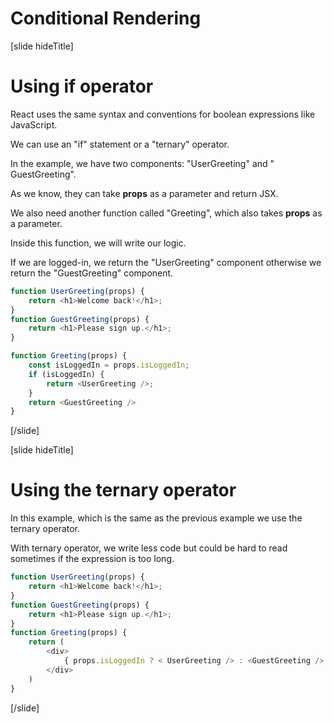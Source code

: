# Conditional Rendering

[slide hideTitle]

# Using if operator

React uses the same syntax and conventions for boolean expressions like JavaScript.

We can use an "if" statement or a "ternary" operator.

In the example, we have two components: "UserGreeting" and " GuestGreeting".

As we know, they can take **props** as a parameter and return JSX.

We also need another function called "Greeting", which also takes **props** as a parameter.

Inside this function, we will write our logic.

If we are logged-in, we return the "UserGreeting" component otherwise we return the "GuestGreeting" component.

```js
function UserGreeting(props) {
    return <h1>Welcome back!</h1>;
}
function GuestGreeting(props) {
    return <h1>Please sign up.</h1>;
}
```

```js
function Greeting(props) {
    const isLoggedIn = props.isLoggedIn;
    if (isLoggedIn) {
        return <UserGreeting />;
    }
    return <GuestGreeting />
}
```

[/slide]

[slide hideTitle]

# Using the ternary operator

In this example, which is the same as the previous example we use the ternary operator.

With ternary operator, we write less code but could be hard to read sometimes if the expression is too long.

```js
function UserGreeting(props) {
    return <h1>Welcome back!</h1>;
}
function GuestGreeting(props) {
    return <h1>Please sign up.</h1>;
}
function Greeting(props) {
    return (
        <div>
            { props.isLoggedIn ? < UserGreeting /> : <GuestGreeting /> }
        </div>
    )
}
```

[/slide]